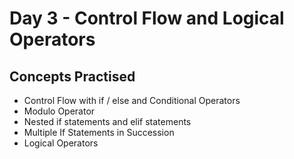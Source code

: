 # Day 3 - Control Flow and Logical Operators

## Concepts Practised

- Control Flow with if / else and Conditional Operators
- Modulo Operator
- Nested if statements and elif statements
- Multiple If Statements in Succession
- Logical Operators

